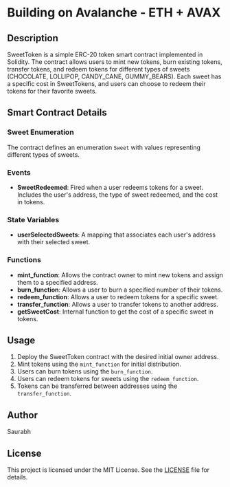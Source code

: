 # Building on Avalanche - ETH + AVAX

## Description
SweetToken is a simple ERC-20 token smart contract implemented in Solidity. The contract allows users to mint new tokens, burn existing tokens, transfer tokens, and redeem tokens for different types of sweets (CHOCOLATE, LOLLIPOP, CANDY_CANE, GUMMY_BEARS). Each sweet has a specific cost in SweetTokens, and users can choose to redeem their tokens for their favorite sweets.

## Smart Contract Details
### Sweet Enumeration
The contract defines an enumeration `Sweet` with values representing different types of sweets.

### Events
- **SweetRedeemed**: Fired when a user redeems tokens for a sweet. Includes the user's address, the type of sweet redeemed, and the cost in tokens.

### State Variables
- **userSelectedSweets**: A mapping that associates each user's address with their selected sweet.

### Functions
- **mint_function**: Allows the contract owner to mint new tokens and assign them to a specified address.
- **burn_function**: Allows a user to burn a specified number of their tokens.
- **redeem_function**: Allows a user to redeem tokens for a specific sweet.
- **transfer_function**: Allows a user to transfer tokens to another address.
- **getSweetCost**: Internal function to get the cost of a specific sweet in tokens.

## Usage
1. Deploy the SweetToken contract with the desired initial owner address.
2. Mint tokens using the `mint_function` for initial distribution.
3. Users can burn tokens using the `burn_function`.
4. Users can redeem tokens for sweets using the `redeem_function`.
5. Tokens can be transferred between addresses using the `transfer_function`.


## Author
Saurabh

## License
This project is licensed under the MIT License. See the [LICENSE](LICENSE) file for details.
